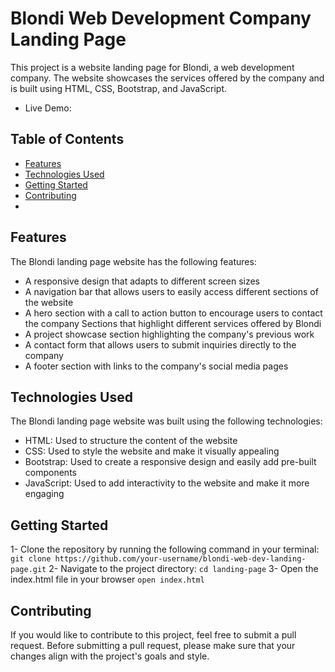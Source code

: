 # Blondi Web Development Company Landing Page
This project is a website landing page for Blondi, a web development company. The website showcases the services offered by the company and is built using HTML, CSS, Bootstrap, and JavaScript.
- Live Demo: 

## Table of Contents
- <a href="https://github.com/marwan-mohamed12/Landing-page/blob/main/README.md#features">Features</a>
- <a href="https://github.com/marwan-mohamed12/Landing-page/blob/main/README.md#technologies-used">Technologies Used</a>
- <a href="https://github.com/marwan-mohamed12/Landing-page/blob/main/README.md#getting-started">Getting Started</a>
- <a href="https://github.com/marwan-mohamed12/Landing-page/blob/main/README.md#contributing">Contributing</a>
- 
## Features
The Blondi landing page website has the following features:

- A responsive design that adapts to different screen sizes
- A navigation bar that allows users to easily access different sections of the website
- A hero section with a call to action button to encourage users to contact the company
Sections that highlight different services offered by Blondi
- A project showcase section highlighting the company's previous work
- A contact form that allows users to submit inquiries directly to the company
- A footer section with links to the company's social media pages

## Technologies Used
The Blondi landing page website was built using the following technologies:

- HTML: Used to structure the content of the website
- CSS: Used to style the website and make it visually appealing
- Bootstrap: Used to create a responsive design and easily add pre-built components
- JavaScript: Used to add interactivity to the website and make it more engaging

## Getting Started
1- Clone the repository by running the following command in your terminal:
   `git clone https://github.com/your-username/blondi-web-dev-landing-page.git`
2- Navigate to the project directory: 
`cd landing-page`
3- Open the index.html file in your browser 
`open index.html`

## Contributing
If you would like to contribute to this project, feel free to submit a pull request. Before submitting a pull request, please make sure that your changes align with the project's goals and style.
   
